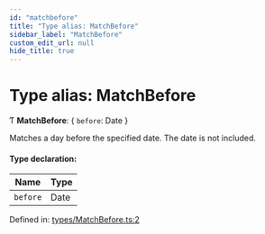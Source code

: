 ```yaml
---
id: "matchbefore"
title: "Type alias: MatchBefore"
sidebar_label: "MatchBefore"
custom_edit_url: null
hide_title: true
---
```


# Type alias: MatchBefore

Ƭ **MatchBefore**: { `before`: Date  }

Matches a day before the specified date. The date is not included.

#### Type declaration:

Name | Type |
------ | ------ |
`before` | Date |

Defined in: [types/MatchBefore.ts:2](https://github.com/gpbl/react-day-picker/blob/7a46f8df/packages/react-day-picker/src/types/MatchBefore.ts#L2)
